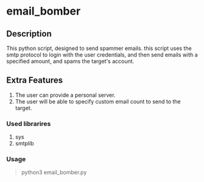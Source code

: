 # email_bomber

## Description
This python script, designed to send spammer emails.
this script uses the smtp protocol to login with the user credentials, and then send emails with a specified amount, and spams the target's account.

## Extra Features
1. The user can provide a personal server. 
2. The user will be able to specify custom email count to send to the target.

### Used librarires
1. sys
2. smtplib

### Usage
> python3 email_bomber.py
